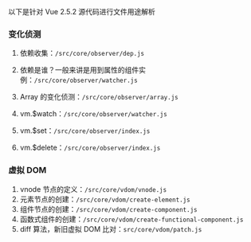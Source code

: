 以下是针对 Vue 2.5.2 源代码进行文件用途解析



### 变化侦测

1. 依赖收集：`/src/core/observer/dep.js`

2. 依赖是谁？一般来讲是用到属性的组件实例：`/src/core/observer/watcher.js`

3. Array 的变化侦测：`/src/core/observer/array.js`

4. vm.$watch：`/src/core/observer/watcher.js`
5. vm.$set：`/src/core/observer/index.js`
6. vm.$delete：`/src/core/observer/index.js`



### 虚拟 DOM

1. vnode 节点的定义：`/src/core/vdom/vnode.js`
2. 元素节点的创建：`/src/core/vdom/create-element.js`
3. 组件节点的创建：`/src/core/vdom/create-component.js`
4. 函数式组件的创建：`/src/core/vdom/create-functional-component.js`
5. diff 算法，新旧虚拟 DOM 比对：`src/core/vdom/patch.js`

